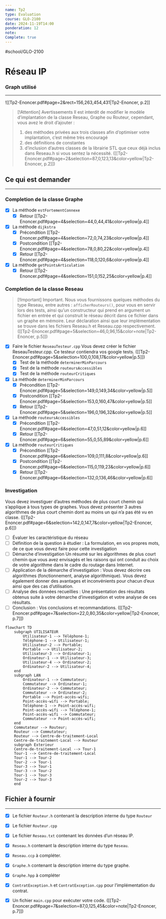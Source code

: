 ```yaml
---
name: Tp2
type: Evaluation
course: GLO-2100
date: 2024-11-19T14:00
ponderation: 12
note:
Complete: true
---
```

#school/GLO-2100 
# Réseau IP

### Graph utilisé
---
![[Tp2-Enoncer.pdf#page=2&rect=156,263,454,431|Tp2-Enoncer, p.2]]

> [!Attention] Avertissements 
> Il est interdit de modifier le modèle d’implantation de la classe Reseau, Graphe ou Routeur, cependant, vous avez le droit d’ajouter : 
> 1. des méthodes privées aux trois classes afin d’optimiser votre implantation, c’est même très encouragé
> 2. des définitions de constantes
> 3. d’inclusion d’autres classes de la librairie STL que ceux déjà inclus dans Reseau.h si vous sentez la nécessité.
> ([[Tp2-Enoncer.pdf#page=2&selection=87,0,123,13&color=yellow|Tp2-Enoncer, p.2]])

## Ce qui est demander
---
### Completion de la classe Graphe
- [x] La méthode `estFortementConnexe`
    - [x] Retour [[Tp2-Enoncer.pdf#page=4&selection=44,0,44,41&color=yellow|p.4]]
- [x] La méthode `dijkstra`
    - [x] Précondition [[Tp2-Enoncer.pdf#page=4&selection=72,0,74,23&color=yellow|p.4]]
    - [x] Postcondition [[Tp2-Enoncer.pdf#page=4&selection=78,0,80,22&color=yellow|p.4]]
    - [x] Retour [[Tp2-Enoncer.pdf#page=4&selection=118,0,120,6&color=yellow|p.4]]
- [x] La méthode `getPointsArticulation`
    - [x] Retour [[Tp2-Enoncer.pdf#page=4&selection=151,0,152,25&color=yellow|p.4]]

### Completion de la classe Reseau

> [!Important] Important. 
> Nous vous fournissons quelques méthodes du type Reseau, entre autres : `afficherRouteurs()`, pour vous en servir lors des tests, ainsi qu’un constructeur qui prend en argument un fichier en entrée et qui construit le réseau décrit dans ce fichier dans un graphe en mémoire. Leur déclaration ainsi que leur implémentation se trouve dans les fichiers Reseau.h et Reseau.cpp respectivement. ([[Tp2-Enoncer.pdf#page=5&selection=46,0,96,15&color=note|Tp2-Enoncer, p.5]])

- [x] Faire le fichier `ReseauTesteur.cpp`
    Vous devez créer le fichier ReseauTesteur.cpp. Ce testeur contiendra vos google tests. ([[Tp2-Enoncer.pdf#page=5&selection=100,0,108,17&color=yellow|p.5]])
    - [x] Test de la méthode `determinerMinParcours`
    - [x] Test de la méthode `routeursAccessibles`
    - [x] Test de la méthode `routeurCritiques`
- [x] La méthode `determinerMinParcours`
    - [x] Précondition [[Tp2-Enoncer.pdf#page=5&selection=149,0,149,34&color=yellow|p.5]]
    - [x] Postcondition [[Tp2-Enoncer.pdf#page=5&selection=153,0,160,47&color=yellow|p.5]]
    - [x] Retour [[Tp2-Enoncer.pdf#page=5&selection=196,0,196,32&color=yellow|p.5]]
- [x] La méthode `routeursAccessibles`
    - [x] Précondition [[Tp2-Enoncer.pdf#page=6&selection=47,0,51,12&color=yellow|p.6]]
    - [x] Retour [[Tp2-Enoncer.pdf#page=6&selection=55,0,55,89&color=yellow|p.6]]
- [x] La méthode `routeurCritiques`
    - [x] Précondition [[Tp2-Enoncer.pdf#page=6&selection=109,0,111,8&color=yellow|p.6]]
    - [x] Postcondition [[Tp2-Enoncer.pdf#page=6&selection=115,0,119,23&color=yellow|p.6]]
    - [x] Retour [[Tp2-Enoncer.pdf#page=6&selection=132,0,136,46&color=yellow|p.6]]

### Investigation
Vous devez investiguer d’autres méthodes de plus court chemin qui s’applique à tous types de graphes. Vous devez présenter 3 autres algorithmes de plus court chemin dont au moins un qui n’a pas été vu en classe.
([[Tp2-Enoncer.pdf#page=6&selection=142,0,147,7&color=yellow|Tp2-Enoncer, p.6]])

- [ ] Évaluer les caractéristique du réseau
- [ ] Définition de la question à étudier :
    La formulation, en vos propres mots, de ce que vous devez faire pour cette investigation
- [ ] Démarche d’investigation 
    Un résumé sur les algorithmes de plus court chemin que vous avez envisagés et les raisons qui ont conduit au choix de votre algorithme dans le cadre du routage dans Internet. 
- [ ] Application de la démarche d’investigation : 
    Vous devez décrire ces algorithmes (fonctionnement, analyse algorithmique). Vous devez également donner des avantages et inconvénients pour chacun d’eux ainsi que des cas d’utilisation.
- [ ] Analyse des données recueillies :
    Une présentation des résultats obtenus suite à votre démarche d’investigation et votre analyse de ces résultats.
- [ ] Conclusion : Vos conclusions et recommandations.
([[Tp2-Enoncer.pdf#page=7&selection=22,0,80,35&color=yellow|Tp2-Enoncer, p.7]])

```mermaid
flowchart TD
    subgraph UTILISATEUR
        Utilisateur-1 --> Téléphone-1;
        Téléphone-1 --> Utilisateur-1;
        Utilisateur-2 --> Portable;
        Portable --> Utilisateur-2;
        Utilisateur-3 --> Ordinateur-1;
        Ordinateur-1 --> Utilisateur-3;
        Utilisateur-4 --> Ordinateur-2;
        Ordinateur-2 --> Utilisateur-4;
    end
    subgraph LAN
        Ordinateur-1 --> Commutateur;
        Commutateur --> Ordinateur-1;
        Ordinateur-2 --> Commutateur;
        Commutateur --> Ordinateur-2;
        Portable --> Point-accès-wifi;
        Point-accès-wifi --> Portable;
        Téléphone-1 --> Point-accès-wifi;
        Point-accès-wifi --> Téléphone-1;
        Point-accès-wifi --> Commutateur;
        Commutateur --> Point-accès-wifi;
    end
    Commutateur --> Routeur;
    Routeur --> Commutateur;
    Routeur --> Centre-de-traitement-Local
    Centre-de-traitement-Local --> Routeur
    subgraph Exterieur
    Centre-de-traitement-Local --> Tour-1
    Tour-1 --> Centre-de-traitement-Local
    Tour-1 --> Tour-2
    Tour-2 --> Tour-1
    Tour-3 --> Tour-1
    Tour-3 --> Tour-2
    Tour-1 --> Tour-3
    Tour-2 --> Tour-3
    end
```

## Fichier à fournir
---
- [x] Le fichier `Routeur.h` contenant la description interne du type `Routeur` 
- [x] Le fichier `Routeur.cpp`
- [x] Le fichier `Reseau.txt` contenant les données d’un réseau IP. 
- [x] `Reseau.h` contenant la description interne du type `Reseau`. 
- [x] `Reseau.ccp` à compléter. 
- [x] `Graphe.h` contenant la description interne du type graphe. 
- [x] `Graphe.hpp` à compléter 
- [x] `ContratException.h` et `ContratException.cpp` pour l’implémentation du contrat. 
- [x] Un fichier `main.cpp` pour exécuter votre code.
([[Tp2-Enoncer.pdf#page=7&selection=87,0,125,45&color=note|Tp2-Enoncer, p.7]])

